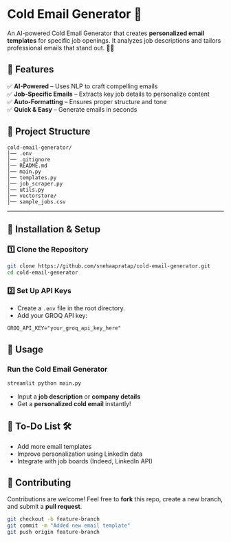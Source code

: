 # Cold Email Generator 🚀 

An AI-powered Cold Email Generator that creates **personalized email templates** for specific job openings. It analyzes job descriptions and tailors professional emails that stand out. 💼📩


## 🌟 Features  
✅ **AI-Powered** – Uses NLP to craft compelling emails  
✅ **Job-Specific Emails** – Extracts key job details to personalize content  
✅ **Auto-Formatting** – Ensures proper structure and tone  
✅ **Quick & Easy** – Generate emails in seconds  


## 📂 Project Structure  
```
cold-email-generator/
│── .env                  
│── .gitignore            
│── README.md             
│── main.py               
│── templates.py          
│── job_scraper.py        
│── utils.py              
│── vectorstore/          
│── sample_jobs.csv       
```

---

## 🚀 Installation & Setup  

### **1️⃣ Clone the Repository**
```bash
git clone https://github.com/snehaapratap/cold-email-generator.git
cd cold-email-generator
```


### **2️⃣ Set Up API Keys**  
- Create a `.env` file in the root directory.
- Add your GROQ API key:  
```env
GROQ_API_KEY="your_groq_api_key_here"
```


## 🎯 Usage  
### **Run the Cold Email Generator**
```bash
streamlit python main.py
```
- Input a **job description** or **company details**  
- Get a **personalized cold email** instantly!  



## 🎯 To-Do List 🛠  
- Add more email templates  
- Improve personalization using LinkedIn data  
- Integrate with job boards (Indeed, LinkedIn API)  


## 🤝 Contributing  
Contributions are welcome! Feel free to **fork** this repo, create a new branch, and submit a **pull request**.  

```bash
git checkout -b feature-branch
git commit -m "Added new email template"
git push origin feature-branch
```
